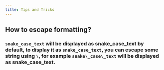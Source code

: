 ```yaml
---
title: Tips and Tricks
---
```


## **How to escape formatting?**
### `snake_case_text` will be displayed as snake_case_text by default, to display it as `snake_case_text`, you can escape some string using `\`, for example `snake\_case\_text` will be displayed as snake\_case\_text.
